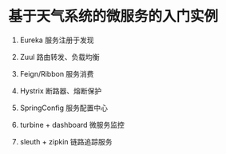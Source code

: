# 基于天气系统的微服务的入门实例  

1. Eureka 服务注册于发现   

2. Zuul 路由转发、负载均衡   

3. Feign/Ribbon 服务消费 

4. Hystrix 断路器、熔断保护

5. SpringConfig 服务配置中心   

6. turbine + dashboard 微服务监控  

7. sleuth + zipkin 链路追踪服务  
